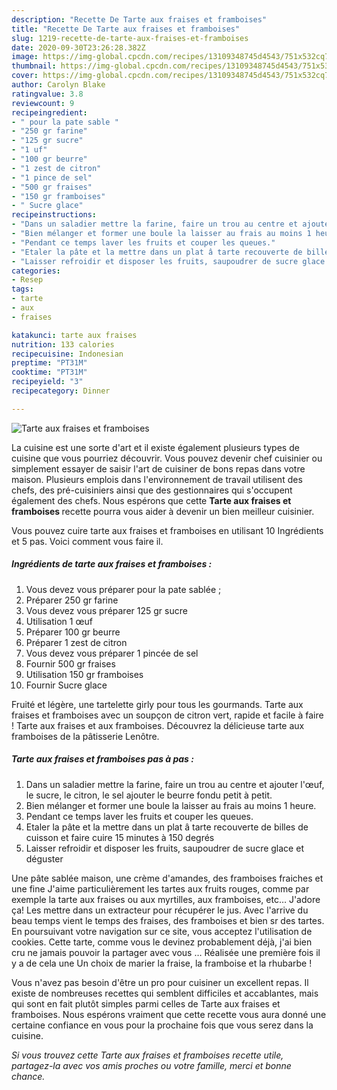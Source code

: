 ```yaml
---
description: "Recette De Tarte aux fraises et framboises"
title: "Recette De Tarte aux fraises et framboises"
slug: 1219-recette-de-tarte-aux-fraises-et-framboises
date: 2020-09-30T23:26:28.382Z
image: https://img-global.cpcdn.com/recipes/13109348745d4543/751x532cq70/tarte-aux-fraises-et-framboises-photo-principale-de-la-recette.jpg
thumbnail: https://img-global.cpcdn.com/recipes/13109348745d4543/751x532cq70/tarte-aux-fraises-et-framboises-photo-principale-de-la-recette.jpg
cover: https://img-global.cpcdn.com/recipes/13109348745d4543/751x532cq70/tarte-aux-fraises-et-framboises-photo-principale-de-la-recette.jpg
author: Carolyn Blake
ratingvalue: 3.8
reviewcount: 9
recipeingredient:
- " pour la pate sable "
- "250 gr farine"
- "125 gr sucre"
- "1 uf"
- "100 gr beurre"
- "1 zest de citron"
- "1 pince de sel"
- "500 gr fraises"
- "150 gr framboises"
- " Sucre glace"
recipeinstructions:
- "Dans un saladier mettre la farine, faire un trou au centre et ajouter l&#39;œuf, le sucre, le citron, le sel ajouter le beurre fondu petit à petit."
- "Bien mélanger et former une boule la laisser au frais au moins 1 heure."
- "Pendant ce temps laver les fruits et couper les queues."
- "Etaler la pâte et la mettre dans un plat â tarte recouverte de billes de cuisson et faire cuire 15 minutes à 150 degrés"
- "Laisser refroidir et disposer les fruits, saupoudrer de sucre glace et déguster"
categories:
- Resep
tags:
- tarte
- aux
- fraises

katakunci: tarte aux fraises 
nutrition: 133 calories
recipecuisine: Indonesian
preptime: "PT31M"
cooktime: "PT31M"
recipeyield: "3"
recipecategory: Dinner

---
```



![Tarte aux fraises et framboises](https://img-global.cpcdn.com/recipes/13109348745d4543/751x532cq70/tarte-aux-fraises-et-framboises-photo-principale-de-la-recette.jpg)

La cuisine est une sorte d'art et il existe également plusieurs types de cuisine que vous pourriez découvrir. Vous pouvez devenir chef cuisinier ou simplement essayer de saisir l'art de cuisiner de bons repas dans votre maison. Plusieurs emplois dans l'environnement de travail utilisent des chefs, des pré-cuisiniers ainsi que des gestionnaires qui s'occupent également des chefs. Nous espérons que cette <strong> Tarte aux fraises et framboises </strong> recette pourra vous aider à devenir un bien meilleur cuisinier.

<!--inarticleads1-->

Vous pouvez cuire tarte aux fraises et framboises en utilisant 10 Ingrédients et 5 pas. Voici comment vous faire il.

##### Ingrédients de tarte aux fraises et framboises :

1. Vous devez vous préparer  pour la pate sablée ;
1. Préparer 250 gr farine
1. Vous devez vous préparer 125 gr sucre
1. Utilisation 1 œuf
1. Préparer 100 gr beurre
1. Préparer 1 zest de citron
1. Vous devez vous préparer 1 pincée de sel
1. Fournir 500 gr fraises
1. Utilisation 150 gr framboises
1. Fournir  Sucre glace


Fruité et légère, une tartelette girly pour tous les gourmands. Tarte aux fraises et framboises avec un soupçon de citron vert, rapide et facile à faire ! Tarte aux fraises et aux framboises. Découvrez la délicieuse tarte aux framboises de la pâtisserie Lenôtre. 

<!--inarticleads2-->

##### Tarte aux fraises et framboises pas à pas :

1. Dans un saladier mettre la farine, faire un trou au centre et ajouter l&#39;œuf, le sucre, le citron, le sel ajouter le beurre fondu petit à petit.
1. Bien mélanger et former une boule la laisser au frais au moins 1 heure.
1. Pendant ce temps laver les fruits et couper les queues.
1. Etaler la pâte et la mettre dans un plat â tarte recouverte de billes de cuisson et faire cuire 15 minutes à 150 degrés
1. Laisser refroidir et disposer les fruits, saupoudrer de sucre glace et déguster


Une pâte sablée maison, une crème d&#39;amandes, des framboises fraiches et une fine J&#39;aime particulièrement les tartes aux fruits rouges, comme par exemple la tarte aux fraises ou aux myrtilles, aux framboises, etc… J&#39;adore ça! Les mettre dans un extracteur pour récupérer le jus. Avec l&#39;arrive du beau temps vient le temps des fraises, des framboises et bien sr des tartes. En poursuivant votre navigation sur ce site, vous acceptez l&#39;utilisation de cookies. Cette tarte, comme vous le devinez probablement déjà, j&#39;ai bien cru ne jamais pouvoir la partager avec vous … Réalisée une première fois il y a de cela une Un choix de marier la fraise, la framboise et la rhubarbe ! 

<!--inarticleads1-->

<p>
Vous n'avez pas besoin d'être un pro pour cuisiner un excellent repas. Il existe de nombreuses recettes qui semblent difficiles et accablantes, mais qui sont en fait plutôt simples parmi celles de Tarte aux fraises et framboises. Nous espérons vraiment que cette recette vous aura donné une certaine confiance en vous pour la prochaine fois que vous serez dans la cuisine.
</p>

<p>
<i>Si vous trouvez cette Tarte aux fraises et framboises recette utile, partagez-la avec vos amis proches ou votre famille, merci et bonne chance.</i>
</p>
